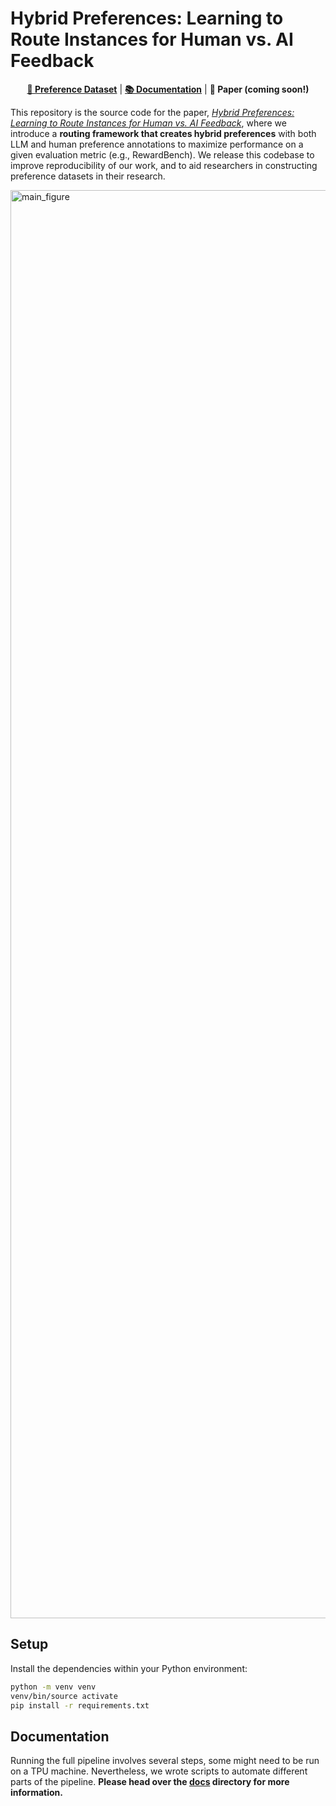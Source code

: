 # Hybrid Preferences: Learning to Route Instances for Human vs. AI Feedback

<p align="center">
<b><a href="https://huggingface.co/datasets/allenai/multipref">🤗 Preference Dataset</a></b>
|
<b><a href="https://github.com/allenai/hybrid-preferences/tree/main/docs">📚 Documentation</a></b>
|
<b>📄 Paper (coming soon!)</b>
</p>

This repository is the source code for the paper, [_Hybrid Preferences: Learning to Route Instances for Human vs. AI Feedback_](), where we introduce a **routing framework that creates hybrid preferences** with both LLM and human preference annotations to maximize performance on a given evaluation metric (e.g., RewardBench).
We release this codebase to improve reproducibility of our work, and to aid researchers in constructing preference datasets in their research.

<img width="2285" alt="main_figure" src="https://github.com/user-attachments/assets/3bfb7c42-ec9c-4457-9949-367dc6270269">

## Setup

Install the dependencies within your Python environment:

```sh
python -m venv venv
venv/bin/source activate
pip install -r requirements.txt
```

## Documentation

Running the full pipeline involves several steps, some might need to be run on a TPU machine.
Nevertheless, we wrote scripts to automate different parts of the pipeline.
**Please head over the [docs](https://github.com/allenai/human-pref-datamodel/tree/main/docs) directory for more information.**
